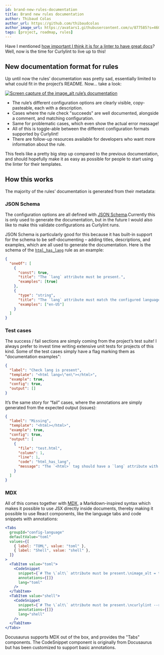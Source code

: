 ```yaml
---
id: brand-new-rules-documentation
title: Brand new rules documentation
author: Thibaud Colas
author_url: https://github.com/thibaudcolas
author_image_url: https://avatars1.githubusercontent.com/u/877585?s=460&v=4
tags: [project, roadmap, rules]
---
```


Have I mentioned [how important I think it is for a linter to have great docs](/blog/welcome-to-curlylint)? Well, now is the time for Curlylint to live up to this!

<!-- truncate -->

## New documentation format for rules

Up until now the rules’ documentation was pretty sad, essentially limited to what could fit in the project’s README. Now… take a look:

[![Screen capture of the image_alt rule’s documentation](/img/blog/2020-07-18-brand-new-rules-documentation/new-rules-docs.png)](/docs/rules/image_alt)

- The rule’s different configuration options are clearly visible, copy-pasteable, each with a description.
- Cases where the rule check "succeeds" are well documented, alongside a comment, and matching configuration.
- Same for problematic cases, which even show the actual error message!
- All of this is toggle-able between the different configuration formats supported by Curlylint!
- There are follow-up resources available for developers who want more information about the rule.

This feels like a pretty big step up compared to the previous documentation, and should hopefully make it as easy as possible for people to start using the linter for their templates.

## How this works

The majority of the rules’ documentation is generated from their metadata:

### JSON Schema

The configuration options are all defined with [JSON Schema](https://json-schema.org/).Currently this is only used to generate the documentation, but in the future I would also like to make this validate configurations as Curlylint runs.

JSON Schema is particularly good for this because it has built-in support for the schema to be self-documenting – adding titles, descriptions, and examples, which are all used to generate the documentation. Here is the schema of the [`html_has_lang`](/docs/rules/html_has_lang) rule as an example:

```json
{
  "oneOf": [
    {
      "const": true,
      "title": "The `lang` attribute must be present.",
      "examples": [true]
    },
    {
      "type": "string",
      "title": "The `lang` attribute must match the configured language tag.",
      "examples": ["en-US"]
    }
  ]
}
```

### Test cases

The success / fail sections are simply coming from the project’s test suite! I always prefer to invest time writing extensive unit tests for projects of this kind. Some of the test cases simply have a flag marking them as "documentation examples":

```json
{
  "label": "Check lang is present",
  "template": "<html lang=\"en\"></html>",
  "example": true,
  "config": true,
  "output": []
}
```

It’s the same story for “fail” cases, where the annotations are simply generated from the expected output (issues):

```json
{
  "label": "Missing",
  "template": "<html></html>",
  "example": true,
  "config": true,
  "output": [
    {
      "file": "test.html",
      "column": 1,
      "line": 1,
      "code": "html_has_lang",
      "message": "The `<html>` tag should have a `lang` attribute with a valid value, describing the main language of the page"
    }
  ]
}
```

### MDX

All of this comes together with [MDX](https://mdxjs.com/), a Markdown-inspired syntax which makes it possible to use JSX directly inside documents, thereby making it possible to use React components, like the language tabs and code snippets with annotations:

```jsx
<Tabs
  groupId="config-language"
  defaultValue="toml"
  values={[
    { label: "TOML", value: "toml" },
    { label: "Shell", value: "shell" },
  ]}
>
  <TabItem value="toml">
    <CodeSnippet
      snippet={`# The \`alt\` attribute must be present.\nimage_alt = true`}
      annotations={[]}
      lang="toml"
    />
  </TabItem>
  <TabItem value="shell">
    <CodeSnippet
      snippet={`# The \`alt\` attribute must be present.\ncurlylint --rule 'image_alt: true' .`}
      annotations={[]}
      lang="shell"
    />
  </TabItem>
</Tabs>
```

Docusaurus supports MDX out of the box, and provides the "Tabs" components. The CodeSnippet component is originally from Docusaurus but has been customized to support basic annotations.
